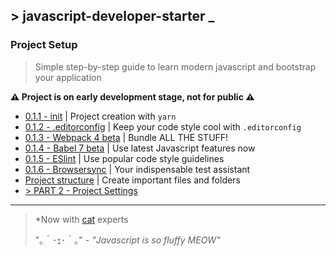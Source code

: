 ## \> javascript-developer-starter _

### Project Setup
>Simple step-by-step guide to learn modern javascript and bootstrap your
application

**⚠ Project is on early development stage, not for public ⚠**

- [0.1.1 - init][2] | Project creation with `yarn`
- [0.1.2 - .editorconfig][3] | Keep your code style cool with `.editorconfig`
- [0.1.3 - Webpack 4 beta][4] | Bundle ALL THE STUFF!
- [0.1.4 - Babel 7 beta][5] | Use latest Javascript features now
- [0.1.5 - ESlint][6] | Use popular code style guidelines
- [0.1.6 - Browsersync][7] | Your indispensable test assistant
- [Project structure][8] | Create important files and folders
- [> PART 2 - Project Settings][9]
---
> *Now with [cat][1] experts
>
> "｡＾･ｪ･＾｡" - *"Javascript is so fluffy MEOW"*

[1]: https://github.com/melaniecebula/cat-ascii-faces
[2]: https://github.com/atre/javascript-developer-starter/tree/project-setup/init-yarn
[3]: https://github.com/atre/javascript-developer-starter/tree/project-setup/editorconfig
[4]: https://github.com/atre/javascript-developer-starter/tree/project-setup/webpack
[5]: https://github.com/atre/javascript-developer-starter/tree/project-setup/babel
[6]: https://github.com/atre/javascript-developer-starter/tree/project-setup/eslint
[7]: https://github.com/atre/javascript-developer-starter/tree/project-setup/browsersync
[8]: https://github.com/atre/javascript-developer-starter/tree/project-setup/project-structure
[9]: https://github.com/atre/javascript-developer-starter/tree/project-settings/index

